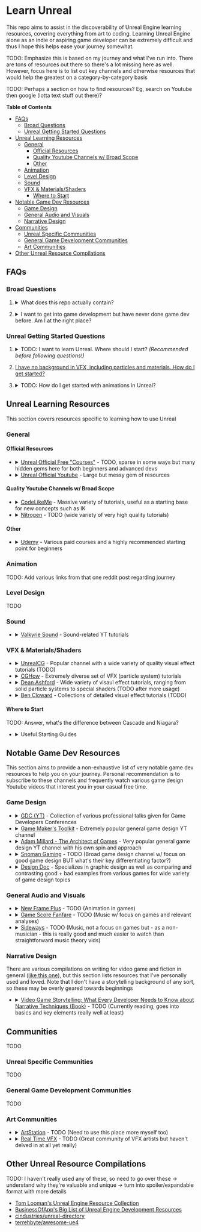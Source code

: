 # Learn Unreal
This repo aims to assist in the discoverability of Unreal Engine learning resources, covering everything from art to coding. Learning Unreal Engine alone as an indie or aspiring game developer can be extremely difficult and thus I hope this helps ease your journey somewhat.

TODO: Emphasize this is based on my journey and what I've run into. There are tons of resources out there so there's a lot missing here as well. However, focus here is to list out key channels and otherwise resources that would help the greatest on a category-by-category basis

TODO: Perhaps a section on how to find resources? Eg, search on Youtube then google (lotta text stuff out there)?

**Table of Contents**

- [FAQs](#faqs)
    - [Broad Questions](#broad-questions)
    - [Unreal Getting Started Questions](#unreal-getting-started-questions)
- [Unreal Learning Resources](#unreal-learning-resources)
    - [General](#general)
        - [Official Resources](#official-resources)
        - [Quality Youtube Channels w/ Broad Scope](#general-quality-youtube)
        - [Other](#general-other)
    - [Animation](#animation)
    - [Level Design](#level-design)
    - [Sound](#sound)
    - [VFX & Materials/Shaders](#vfx)
        - [Where to Start](#where-to-start-vfx)
- [Notable Game Dev Resources](#notable-game-dev-resources)
    - [Game Design](#game-design)
    - [General Audio and Visuals](#general-audio-and-visuals)
    - [Narrative Design](#narrative-design)
- [Communities](#communities)
    - [Unreal Specific Communities](#unreal-specific-communities)
    - [General Game Development Communities](#general-game-development-communities)
    - [Art Communities](#art-communities)
- [Other Unreal Resource Compilations](#other-unreal-resource-compilations)

## FAQs

### Broad Questions
1. <details>
    <summary>What does this repo actually contain?</summary>

    At the moment, nothing too much. The goal is to be pretty thorough, but for now, this will be a place to add in various resources I run into over time as well as larger suggestions I end up running into.

    **tl;dr:** I need to come back and rewrite this question in the future

  </details>

2. <details>
    <summary>I want to get into game development but have never done game dev before. Am I at the right place?</summary>

    I - Jawad - have two very very strong recommendations:
    
    1. Make the simplest game possible, all the way from scratch to full release. It's alright if you have a dream game, but there are so many complexities and aspects to a large game that you definitely want to start as small as possible then work your way up to larger projects. Start with a sample tutorial project, slap on a couple levels, add menus and such, and release it! You'll be very glad you did
    2. If you have 0 prior game dev experience, then I suggest starting out with Unity instead of Unreal. For Unity, there's an extremely diverse set of learning resources for Unity development- massive depth and breadth of community resources. In contrast, Unreal has a very high learning curve with a far more sparse set of learning resources (hence why this repo is being created). Thus, Unity is a great place to first cut your teeth in reducing the pain on creating games and then you can later switch to Unreal once you have at least some basic experience.
    
    &nbsp;
    
    *Disclaimer:*
    I started out with Unity years ago during my college freshman year before I had done any programming or the like at all (Software Engineer background) and thus I'm heavily biased towards starting out with Unity  first. Unreal has become both easier to use and easier to learn since then, but the learning curve is still pretty darn strict. However, perhaps this repo will grow to the point where it'll provide you with what you need to journey forth with Unreal immediately =)
  </details>


### Unreal Getting Started Questions
1. <details>
    <summary>TODO: I want to learn Unreal. Where should I start? <i>(Recommended before following questions!)</i></summary>

    TODO: Suggest grabbing a course off of Udemy to start off with (and when it's on sale). Also mention course I used
    
  </details>

2.  [I have no background in VFX, including particles and materials. How do I get started?](#where-to-start-vfx)

3. <details>
    <summary>TODO: How do I get started with animations in Unreal?</summary>

    TODO: Suggest wiiiidie variety of vids. Disclaimer that not fully confident here and SHOULD be an easy way, but only way known so far as a solo dev (without learning directly from others)

  </details>

## Unreal Learning Resources
This section covers resources specific to learning how to  use Unreal

### General

#### Official Resources
- <details>
  <summary><a href="https://www.unrealengine.com/en-US/onlinelearning-courses">Unreal Official Free "Courses"</a> - TODO, sparse in some ways but many hidden gems here for both beginners and advanced devs</summary>

    TODO (only have been looking at this recently), but makes it easy to find some nice gems for advanced concepts such as [Dynamic Audio](https://www.unrealengine.com/en-US/onlinelearning-courses/dynamic-audio). Worth quickly looking through what's available here

  </details>
- <details>
  <summary><a href="https://www.youtube.com/user/UnrealDevelopmentKit">Unreal Official Youtube</a> - Large but messy gem of resources</summary>

    The official Unreal Engine channel has a *ton* of resources. If you're trying to learn a new component of Unreal - or just trying to get perspective on how professionals work with Unreal - then drop on by to this channel. Recommended to check out playlists as well as use the search bar.
    
    As a quick disclaimer, these vids do have various quality and utility. Thus, YMMV (your mileage may vary)

  </details>
  
<h4 id="general-quality-youtube">
Quality Youtube Channels w/ Broad Scope
</h4>

- <details>
  <summary><a href="https://www.youtube.com/c/CodeLikeMe/videos">CodeLikeMe</a> - Massive variety of tutorials, useful as a starting base for new concepts such as IK</summary>

    This is a begrudgingly given recommendation, as the channel's quality of videos isn't the greatest- often they're 30-40+ minutes long involving the dev figuring things out as he goes. However, this channel is a *massive* treasure trove diving into all sorts of concepts. In addition, once you're aware ahead of time that the dev doesn't always have the "best" (most efficient) approaches as well as that the vids often are so long due to following the dev's natural development process, then this channel becomes extremely valuable and understandable for why you'd want to dive in.
    
    In short, don't go to this channel if you're looking for high quality tutorials with best practices but *definitely* check out this channel for various overviews on how to implement various extremely diverse concepts.
    
    Thank you for the channel creator for doing this for so many years and for creating so many vids so often, this channel is a really damn good treasure trove to get an idea on how to start out.

  </details>
  
- <details>
  <summary><a href="https://www.youtube.com/c/NitrogenDev">Nitrogen</a> - TODO (wide variety of very high quality tutorials)</summary>

    TODO

  </details>

<h4 id="general-other">
Other
</h4>

- <details>
  <summary><a href="https://www.udemy.com/">Udemy</a> - Various paid courses and a highly recommended starting point for beginners</summary>

    Udemy is an extremely useful resource for beginners, with courses ranging on how to create your first games to [Tom Looman's Multiplayer Games with C++ course](https://www.udemy.com/course/unrealengine-cpp/). 
    
    **Key note regarding price:** Unless you're extremely impatient (or want to support the creators more with expensive purchases), I highly recommend *never* buying a course at full price. Udemy has a sale practically every month for courses and - especially towards the end of the year, including Black Friday until New Year's - every course across the site even drops down to around $5-11. Highly recommend to wait and check frequently until a course is around $5-20 before buying.

  </details>

### Animation
TODO: Add various links from that one reddit post regarding journey

### Level Design
TODO

### Sound
- <details>
  <summary><a href="https://www.youtube.com/channel/UC_fUOKtkDh4sXao49dn0bNQ">Valkyrie Sound</a> - Sound-related YT tutorials</summary>

    This YouTube channel provides a wide variety of Unreal-specific tutorials on creating sound effects, ranging from what specific sound cue nodes do to how to bullet flybys to adaptive audio. If you're interested in how to create various SFX in Unreal, then this is the channel for you.

  </details>


<h3 id="vfx">
VFX & Materials/Shaders
</h3>

- <details>
  <summary><a href="https://www.youtube.com/c/UnrealCG">UnrealCG</a> - Popular channel with a wide variety of quality visual effect tutorials (TODO)</summary>

    TODO

  </details>
- <details>
  <summary><a href="https://www.youtube.com/user/asif786ali1">CGHow</a> - Extremely diverse set of VFX (particle system) tutorials</summary>

    This channel contains a whoooole lot of VFX tutorials, with all recent ones using Niagara. Note that tutorials qualities can differ quite a bit from video to video but the effects are consistently amazing

  </details>
- <details>
  <summary><a href="https://www.youtube.com/channel/UCAaWnOJ4iFSQluBVNS2d-Ew">Dean Ashford</a> - Wide variety of visaul effect tutorials, ranging from solid particle systems to special shaders (TODO after more usage)</summary>

    TODO

  </details>
- <details>
  <summary><a href="https://www.youtube.com/user/bcloward/playlists">Ben Cloward</a> - Collections of detailed visual effect tutorials (TODO)</summary>

    TODO as haven't personally used any of these tutorials and also includes a bit more than just visual effects
    
    Notable collections:
    
    1. [UE4 Material Editor - Shader Creation](https://www.youtube.com/watch?v=uQG0SWv5lbw&list=PL78XDi0TS4lFlOVKsNC6LR4sCQhetKJqs).  This playlist includes 46 videos but note that's due to this large playlist also including the videos from the following playlists as well
    2. [Rain Materials in Unreal Engine 4](https://www.youtube.com/watch?v=fYGOZYST-oQ&list=PL78XDi0TS4lHpIHseomZCPRm_NkyUMkPs)
    3. [Procedural Noise Materials in Unreal Engine 4](https://www.youtube.com/watch?v=QIlxWkfZK-8&list=PL78XDi0TS4lE7kpna273_SUl2e0PXYZRY)
    4. [UE4 Water Material Tutorial](https://www.youtube.com/watch?v=r68DnTMeFFQ&list=PL78XDi0TS4lGXKflD2Z5aY2sLuIln6-sD)
    5. [UE4 Foliage and Vegetation](https://www.youtube.com/watch?v=5FxaVC5w97w&list=PL78XDi0TS4lEbQu-02qku02hR2QUKfDPR)
    6. [UE4 Ray Tracing](https://www.youtube.com/watch?v=WH1bwspb_Js&list=PL78XDi0TS4lFECjPpC3ClUIqNApHmdrPt)

  </details>

<h4 id="where-to-start-vfx">
Where to Start
</h4>

TODO: Answer, what's the difference between Cascade and Niagara?

- <details>
  <summary>Useful Starting Guides</summary>

  Listed in personal recommendation order to go through:
  1. [Excellent Single Vid Material Intro Vid w/ Realtime 3D NowYoshi](https://youtu.be/-B9k7WwHexQ). Sooo good, excellent efficient introduction for beginners which teaches a wide variety of common techniques as well
  2. [Unreal's Official Intro to Materials Series](https://www.youtube.com/watch?v=lngF4VVNER4&list=PLZlv_N0_O1gbQjgY0nDwZNYe_N8IcYWS-&index=1). A bit old but not outraded and goes through all key aspects of materials rather thoroughly
  3. [Particle Systems Intro Vid w/ Realtime 3D NowYoshi](https://youtu.be/WAnAZcMHt9w). Another pretty solid succinct intro tutorial, this time on particle systems and several common techniques related to them. Note that this is with the older Cascade particle systems so may not be entirely relevant for you.
  4. [Udemy Niagara VFX Course by Gabriel Aguiar](https://www.udemy.com/course/ue4-vfx-for-games-beginner-to-intermediate/). 
  5. TODO: More solid Niagara guides!
  
  Note that you can skip all Cascade related tutorials if you feel that understanding and modifying older particle systems is not relevant for you.
  
  </details>


## Notable Game Dev Resources
This section aims to provide a non-exhaustive list of very notable game dev resources to help you on your journey. Personal recommendation is to subscribe to these channels and frequently watch various game design Youtube videos that interest you in your casual free time.

### Game Design

- <details>
  <summary><a href="https://www.gdcvault.com/">GDC (YT)</a> - Collection of various professional talks given for Game Developers Conferences</summary>

    An extremely valuable resource to keep in your back pocket. Not much else to say, other than you should take an immediate peak at their catalog of YT videos to get an idea of what game changers you may be missing.
    
    As an aside, do note that the [GDC Vault](https://www.gdcvault.com/) itself exists as well, which is the official collection of recorded GDC talks. Not all recorded GDC talks are free and the Youtube channel doesn't contain all free recorded talks either.

  </details>
- <details>
  <summary><a href="https://www.youtube.com/user/McBacon1337">Game Maker's Toolkit</a> - Extremely popular general game design YT channel</summary>

    If you haven't seen GMTK yet, you really really should. Extremely valuable YouTube channel covering a very wide variety of game design topics.

  </details>
- <details>
  <summary><a href="https://www.youtube.com/c/Thefearalcarrot">Adam Millard - The Architect of Games</a> - Very popular general game design YT channel with his own spin and approach</summary>

    Similar to GMTK, Adam goes into a wide variety of game design topics using various games as examples. A large number of videos also try to boil down the lessons into a few key takeaways or even acronym to use in your game design journey

  </details>
- <details>
  <summary><a href="https://www.youtube.com/channel/UCmY2tPu6TZMqHHNPj2QPwUQ">Snoman Gaming</a> - TODO (Broad game design channel w/ focus on good game design  BUT what's their key differentiating factor?)</summary>

    TODO

  </details>

- <details>
  <summary><a href="https://www.youtube.com/user/Warbot40">Design Doc</a> - Specializes in graphic design as well as comparing and contrasting good + bad examples from various games for wide variety of game design topics</summary>

    This channel often touches on its unique topics that isn't covered in other popular channels, while often using both strong good and bad examples to hone in on the primary points at hand. In addition, this channel also covers graphic + UI design in the very popular [Good Design, Bad Design series](https://www.youtube.com/playlist?list=PL8K0_g1wdQeoxta9RyvTK-DnhU4jI2QJN).

  </details>

### General Audio and Visuals
- <details>
  <summary><a href="https://www.youtube.com/c/NewFramePlus">New Frame Plus</a> - TODO (Animation in games)</summary>

    TODO

  </details>
  
- <details>
  <summary><a href="https://www.youtube.com/channel/UC8P_raHQ4EoWTSH2GMESMQA">Game Score Fanfare</a> - TODO (Music w/ focus on games and relevant analyses)</summary>

    TODO

  </details>
  
- <details>
  <summary><a href="https://www.youtube.com/channel/UCi7l9chXMljpUft67vw78qw">Sideways</a> - TODO (Music, not a focus on games but - as a non-musician - this is really good and much easier to watch than straightforward music theory vids)</summary>

    TODO

  </details>
  

### Narrative Design
There are various compilations on writing for video game and fiction in general ([like this one](https://medium.com/@farrtom/the-book-to-read-if-you-want-to-get-into-video-game-writing-4ca9442ec713)), but this section lists resources that I've personally used and loved. Note that I don't have a storytelling background of any sort, so these may be overly geared towards beginnings

- <details>
  <summary><a href="https://www.amazon.com/Video-Game-Storytelling-Developer-Techniques/dp/0385345828">Video Game Storytelling: What Every Developer Needs to Know about Narrative Techniques (Book)</a> - TODO (Currently reading, goes into basics and key elements really well at least)</summary>

    TODO

  </details>

## Communities
TODO

### Unreal Specific Communities
TODO

### General Game Development Communities
TODO

### Art Communities
- <details>
  <summary><a href="https://www.artstation.com">ArtStation</a> - TODO (Need to use this place more myself too)</summary>

    TODO

  </details>
- <details>
  <summary><a href="https://realtimevfx.com/">Real Time VFX</a> - TODO (Great community of VFX artists but haven't delved in at all yet really)</summary>

    TODO

  </details>

## Other Unreal Resource Compilations
TODO: I haven't really used  any of these, so need to go over these -> understand why they're valuable and unique -> turn into spoiler/expandable format with more details

- [Tom Looman's Unreal Engine Resource Collection](https://www.tomlooman.com/unreal-engine-resources/)
- [BusinessOfApp's Big List of Unreal Engine Development Resources](https://www.businessofapps.com/news/big-list-unreal-engine-development-resources/)
- [cindustries/unreal-directory](https://github.com/cindustries/unreal-directory)
- [terrehbyte/awesome-ue4](https://github.com/terrehbyte/awesome-ue4)
